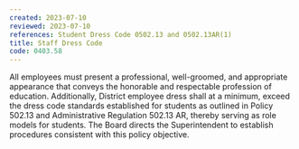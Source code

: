 ```yaml
---
created: 2023-07-10
reviewed: 2023-07-10
references: Student Dress Code 0502.13 and 0502.13AR(1)
title: Staff Dress Code
code: 0403.58
---
```


All employees must present a professional, well-groomed, and appropriate appearance that conveys the honorable and respectable profession of education. Additionally, District employee dress shall at a minimum, exceed the dress code standards established for students as outlined in Policy 502.13 and Administrative Regulation 502.13 AR, thereby serving as role models for students. The Board directs the Superintendent to establish procedures consistent with this policy objective.

